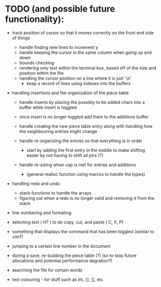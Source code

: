 # TODO (and possible future functionality): 

* track position of cursor so that it moves correctly on the front end side of things 
    * handle finding new lines to increment y 
    * handle keeping the cursor in the same column when going up and down 
    * bounds checking 
    * rendering only text within the terminal box, based off of the size and position within the file
    * handling the cursor position on a line where it is just '\n'
        * keep a record of lines using indexes into the buffers

* handling insertions and the organization of the piece table 
    * handle inserts by placing the possibly to be added chars into a buffer while insert is toggled
    * once insert is no longer toggled add them to the additions buffer 
    * handle creating the new piece table entry along with handling how the neighbouring entries might change 
    * handle re-organizing the entries so that everything is in order 
        * start by adding the first entry in the middle to make shifting easier by not having to shift all ptrs (?)

    * handle re-sizing when cap is met for entries and additions 
        * (general realloc function using macros to handle the types)

* handling redo and undo 
    * stack functions to handle the arrays
    * figuring out when a redo is no longer valid and removing it from the stack 

* line numbering and formating 
* selecting text ( H? ) to do copy, cut, and paste ( C, X, P)
* something that displays the command that has been toggled (similar to vim?)
* jumping to a certain line number in the document
* during a save, re-building the piece table (?) (so to stop future allocations and potential performance degration?)
* searching the file for certain words
* text colouring - for stuff such as int, {}, [], etc.